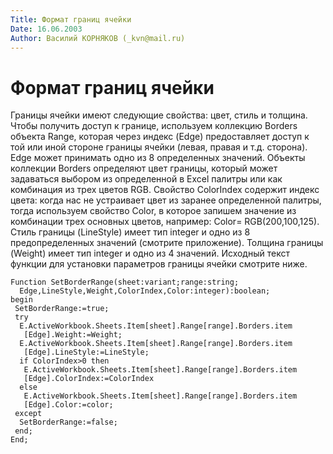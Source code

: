 ```yaml
---
Title: Формат границ ячейки
Date: 16.06.2003
Author: Василий КОРНЯКОВ (_kvn@mail.ru)
---
```



Формат границ ячейки
====================

Границы ячейки имеют следующие свойства: цвет, стиль и толщина. Чтобы
получить доступ к границе, используем коллекцию Borders объекта Range,
которая через индекс (Edge) предоставляет доступ к той или иной стороне
границы ячейки (левая, правая и т.д. сторона). Edge может принимать одно
из 8 определенных значений. Объекты коллекции Borders определяют цвет
границы, который может задаваться выбором из определенной в Excel
палитры или как комбинация из трех цветов RGB. Свойство ColorIndex
содержит индекс цвета: когда нас не устраивает цвет из заранее
определенной палитры, тогда используем свойство Color, в которое запишем
значение из комбинации трех основных цветов, например: Color=
RGB(200,100,125). Стиль границы (LineStyle) имеет тип integer и одно из
8 предопределенных значений (смотрите приложение). Толщина границы
(Weight) имеет тип integer и одно из 4 значений. Исходный текст функции
для установки параметров границы ячейки смотрите ниже.

    Function SetBorderRange(sheet:variant;range:string;
      Edge,LineStyle,Weight,ColorIndex,Color:integer):boolean;
    begin
     SetBorderRange:=true;
     try
      E.ActiveWorkbook.Sheets.Item[sheet].Range[range].Borders.item
       [Edge].Weight:=Weight;
      E.ActiveWorkbook.Sheets.Item[sheet].Range[range].Borders.item
       [Edge].LineStyle:=LineStyle;
      if ColorIndex>0 then
       E.ActiveWorkbook.Sheets.Item[sheet].Range[range].Borders.item
       [Edge].ColorIndex:=ColorIndex
      else
       E.ActiveWorkbook.Sheets.Item[sheet].Range[range].Borders.item
       [Edge].Color:=color;
     except
      SetBorderRange:=false;
     end;
    End;

